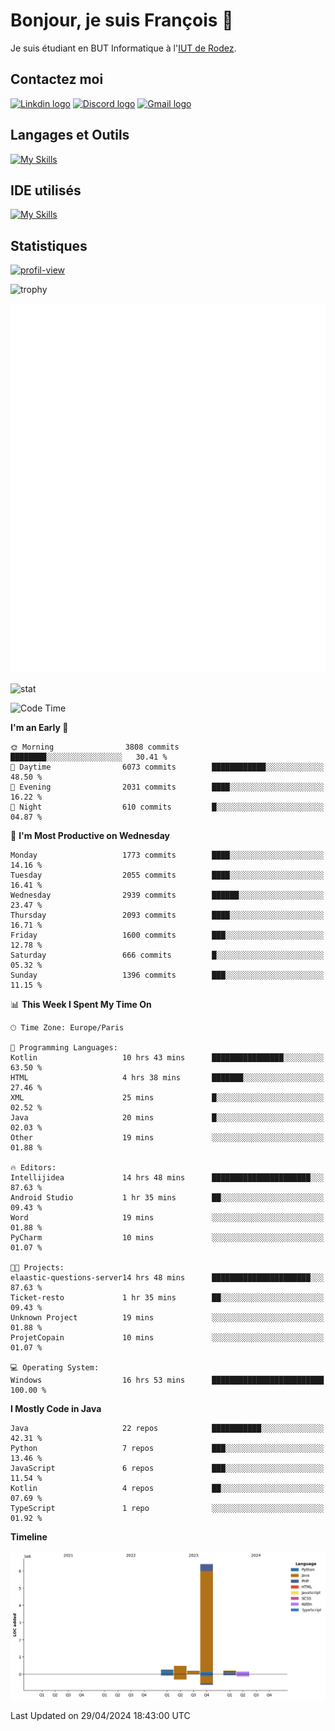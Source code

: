 # Bonjour, je suis François 👋

Je suis étudiant en BUT Informatique à l'[IUT de Rodez](https://iut-rodez.fr).

## Contactez moi

<p>
<a href="https://www.linkedin.com/in/fran%C3%A7ois-de-saint-palais-00985327a/" target="blank"><img src="https://img.shields.io/badge/LinkedIn-0077B5?style=for-the-badge&logo=linkedin&logoColor=white" alt="Linkdin logo"/></a>
<a href="https://discord.gg/francis389" target="blank"><img src="https://img.shields.io/badge/Discord-7289DA?style=for-the-badge&logo=discord&logoColor=white" alt="Discord logo" /></a>
<a href="mailto:francois-sp@gmx.fr" target="blank"><img src="https://img.shields.io/badge/Gmail-D14836?style=for-the-badge&logo=gmail&logoColor=white" alt="Gmail logo"/></a> 
</p>

## Langages et Outils

[![My Skills](https://skillicons.dev/icons?i=java,py,kotlin,spring,git,html,css,sass,vue,angular,react,bootstrap,js,jquery,ts,php,mysql,sqlite,grafana,linux,windows,figma,postman)](https://skillicons.dev)

## IDE utilisés

[![My Skills](https://skillicons.dev/icons?i=idea,phpstorm,pycharm,androidstudio,vscode,webstorm,eclipse)](https://skillicons.dev)

## Statistiques

[![profil-view](https://komarev.com/ghpvc/?username=francois389&label=Profile%20views&color=0e75b6&style=flat)](https://github.com/ryo-ma/github-profile-trophy)

![trophy](https://github-profile-trophy.vercel.app/?username=Francois389&theme=onedark&column=-1)

![top-lang](https://raw.githubusercontent.com/Francois389/github-stat/master/generated/languages.svg#gh-dark-mode-only)
![](https://raw.githubusercontent.com/Francois389/github-stat/master/generated/overview.svg#gh-dark-mode-only)

![stat](https://github-readme-stats.vercel.app/api?username=francois389&show_icons=true&locale=fr&theme=onedark)

<!--START_SECTION:waka-->
![Code Time](http://img.shields.io/badge/Code%20Time-188%20hrs%207%20mins-blue)

**I'm an Early 🐤** 

```text
🌞 Morning                3808 commits        ████████░░░░░░░░░░░░░░░░░   30.41 % 
🌆 Daytime                6073 commits        ████████████░░░░░░░░░░░░░   48.50 % 
🌃 Evening                2031 commits        ████░░░░░░░░░░░░░░░░░░░░░   16.22 % 
🌙 Night                  610 commits         █░░░░░░░░░░░░░░░░░░░░░░░░   04.87 % 
```
📅 **I'm Most Productive on Wednesday** 

```text
Monday                   1773 commits        ████░░░░░░░░░░░░░░░░░░░░░   14.16 % 
Tuesday                  2055 commits        ████░░░░░░░░░░░░░░░░░░░░░   16.41 % 
Wednesday                2939 commits        ██████░░░░░░░░░░░░░░░░░░░   23.47 % 
Thursday                 2093 commits        ████░░░░░░░░░░░░░░░░░░░░░   16.71 % 
Friday                   1600 commits        ███░░░░░░░░░░░░░░░░░░░░░░   12.78 % 
Saturday                 666 commits         █░░░░░░░░░░░░░░░░░░░░░░░░   05.32 % 
Sunday                   1396 commits        ███░░░░░░░░░░░░░░░░░░░░░░   11.15 % 
```


📊 **This Week I Spent My Time On** 

```text
🕑︎ Time Zone: Europe/Paris

💬 Programming Languages: 
Kotlin                   10 hrs 43 mins      ████████████████░░░░░░░░░   63.50 % 
HTML                     4 hrs 38 mins       ███████░░░░░░░░░░░░░░░░░░   27.46 % 
XML                      25 mins             █░░░░░░░░░░░░░░░░░░░░░░░░   02.52 % 
Java                     20 mins             █░░░░░░░░░░░░░░░░░░░░░░░░   02.03 % 
Other                    19 mins             ░░░░░░░░░░░░░░░░░░░░░░░░░   01.88 % 

🔥 Editors: 
Intellijidea             14 hrs 48 mins      ██████████████████████░░░   87.63 % 
Android Studio           1 hr 35 mins        ██░░░░░░░░░░░░░░░░░░░░░░░   09.43 % 
Word                     19 mins             ░░░░░░░░░░░░░░░░░░░░░░░░░   01.88 % 
PyCharm                  10 mins             ░░░░░░░░░░░░░░░░░░░░░░░░░   01.07 % 

🐱‍💻 Projects: 
elaastic-questions-server14 hrs 48 mins      ██████████████████████░░░   87.63 % 
Ticket-resto             1 hr 35 mins        ██░░░░░░░░░░░░░░░░░░░░░░░   09.43 % 
Unknown Project          19 mins             ░░░░░░░░░░░░░░░░░░░░░░░░░   01.88 % 
ProjetCopain             10 mins             ░░░░░░░░░░░░░░░░░░░░░░░░░   01.07 % 

💻 Operating System: 
Windows                  16 hrs 53 mins      █████████████████████████   100.00 % 
```

**I Mostly Code in Java** 

```text
Java                     22 repos            ███████████░░░░░░░░░░░░░░   42.31 % 
Python                   7 repos             ███░░░░░░░░░░░░░░░░░░░░░░   13.46 % 
JavaScript               6 repos             ███░░░░░░░░░░░░░░░░░░░░░░   11.54 % 
Kotlin                   4 repos             ██░░░░░░░░░░░░░░░░░░░░░░░   07.69 % 
TypeScript               1 repo              ░░░░░░░░░░░░░░░░░░░░░░░░░   01.92 % 
```



**Timeline**

![Lines of Code chart](https://raw.githubusercontent.com/Francois389/Francois389/main/assets/bar_graph.png)


 Last Updated on 29/04/2024 18:43:00 UTC
<!--END_SECTION:waka-->
